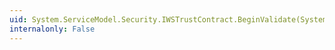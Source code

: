 ```yaml
---
uid: System.ServiceModel.Security.IWSTrustContract.BeginValidate(System.ServiceModel.Channels.Message,System.AsyncCallback,System.Object)
internalonly: False
---
```


